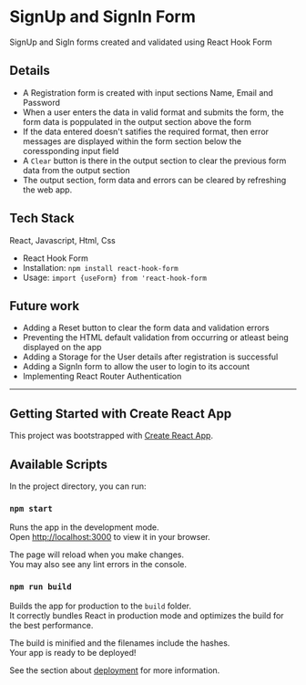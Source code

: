 # SignUp and SignIn Form
SignUp and SigIn forms created and validated using React Hook Form

## Details
  - A Registration form is created with input sections Name, Email and Password
  - When a user enters the data in valid format and submits the form, the form data is poppulated in the output section above the form
  - If the data entered doesn't satifies the required format, then error messages are displayed within the form section below the coressponding input field
  - A `Clear` button is there in the output section to clear the previous form data from the output section
  - The output section, form data and errors can be cleared by refreshing the web app.
  
## Tech Stack
React, Javascript, Html, Css
  - React Hook Form
  - Installation: `npm install react-hook-form`
  - Usage: `import {useForm} from 'react-hook-form`
  
## Future work
  - Adding a Reset button to clear the form data and validation errors
  - Preventing the HTML default validation from occurring or atleast being displayed on the app
  - Adding a Storage for the User details after registration is successful
  - Adding a SignIn form to allow the user to login to its account
  - Implementing React Router Authentication
***********************************************
## Getting Started with Create React App

This project was bootstrapped with [Create React App](https://github.com/facebook/create-react-app).

## Available Scripts

In the project directory, you can run:

### `npm start`

Runs the app in the development mode.\
Open [http://localhost:3000](http://localhost:3000) to view it in your browser.

The page will reload when you make changes.\
You may also see any lint errors in the console.

### `npm run build`

Builds the app for production to the `build` folder.\
It correctly bundles React in production mode and optimizes the build for the best performance.

The build is minified and the filenames include the hashes.\
Your app is ready to be deployed!

See the section about [deployment](https://facebook.github.io/create-react-app/docs/deployment) for more information.

